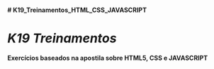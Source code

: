 <h4># K19_Treinamentos_HTML_CSS_JAVASCRIPT<h4>

<h1><i>K19 Treinamentos</i></h1>

<strong>Exercícios baseados na apostila sobre HTML5, CSS e JAVASCRIPT</strong>
